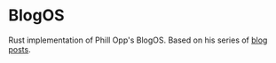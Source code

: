 # BlogOS

Rust implementation of Phill Opp's BlogOS.
Based on his series of [blog posts](https://os.phil-opp.com/).
